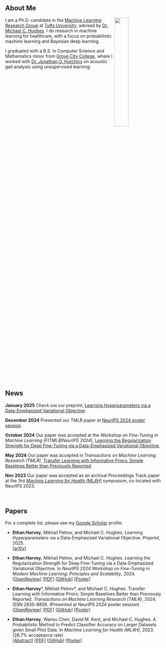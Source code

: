 ## About Me

<img src="https://ethanharvey.com/img/Nips19239.JPG" align="right" width="30%"/>

I am a Ph.D. candidate in the <a href="https://github.com/tufts-ml/" target="_blank">Machine Learning Research Group</a> at <a href="https://www.tufts.edu/" target="_blank">Tufts University</a>, advised by <a href="https://www.michaelchughes.com/" target="_blank">Dr. Michael C. Hughes</a>. I do research in machine learning for healthcare, with a focus on probabilistic machine learning and Bayesian deep learning.

I graduated with a B.S. in Computer Science and Mathematics minor from <a href="https://www.gcc.edu/" target="_blank">Grove City College</a>, where I worked with <a href="https://www.gcc.edu/Home/Academics/Faculty-Directory/Faculty-Detail/jonathan-o-hutchins" target="_blank">Dr. Jonathan O. Hutchins</a> on acoustic gait analysis using unsupervised learning.

<br clear="right"/>

## News

**January 2025** Check out our preprint, [Learning Hyperparameters via a Data-Emphasized Variational Objective](https://arxiv.org/abs/2502.01861).

**December 2024** Presented our TMLR paper at [NeurIPS 2024 poster session](https://neurips.cc/virtual/2024/poster/99332).

**October 2024** Our paper was accepted at the *Workshop on Fine-Tuning in Machine Learning (FITML@NeurIPS 2024)*, [Learning the Regularization Strength for Deep Fine-Tuning via a Data-Emphasized Variational Objective](https://openreview.net/forum?id=wzvP0CJ8h4).

**May 2024** Our paper was accepted in *Transactions on Machine Learning Research (TMLR)*, [Transfer Learning with Informative Priors: Simple Baselines Better than Previously Reported](https://openreview.net/forum?id=BbvSU02jLg).

**Nov 2023** Our paper was accepted as an archival Proceedings Track paper at the 3rd [*Machine Learning for Health (ML4H)*](https://ml4h.cc/2023/) symposium, co-located with NeurIPS 2023.

<br/>

## Papers

For a complete list, please see my <a target="_blank" href="https://scholar.google.com/citations?user=mHjMU6MAAAAJ">Google Scholar</a> profile.

* **Ethan Harvey**, Mikhail Petrov, and Michael C. Hughes. Learning Hyperparameters via a Data-Emphasized Variational Objective. *Preprint*, 2025.\
  [<a href="https://arxiv.org/abs/2502.01861" target="_blank">arXiv</a>]

* **Ethan Harvey**, Mikhail Petrov, and Michael C. Hughes. Learning the Regularization Strength for Deep Fine-Tuning via a Data-Emphasized Variational Objective. In *NeurIPS 2024 Workshop on Fine-Tuning in Modern Machine Learning: Principles and Scalability*, 2024.\
  [<a href="https://openreview.net/forum?id=wzvP0CJ8h4" target="_blank">OpenReview</a>] [<a href="https://openreview.net/pdf?id=wzvP0CJ8h4" target="_blank">PDF</a>] [<a href="https://github.com/tufts-ml/data-emphasized-ELBo" target="_blank">GitHub</a>] [<a href="https://ethanharvey.com/posters/harvey2024learning.pdf" target="_blank">Poster</a>]

* **Ethan Harvey**\*, Mikhail Petrov\*, and Michael C. Hughes. Transfer Learning with Informative Priors: Simple Baselines Better than Previously Reported. *Transactions on Machine Learning Research (TMLR)*, 2024. ISSN 2835-8856. (Presented at NeurIPS 2024 poster session)\
  [<a href="https://openreview.net/forum?id=BbvSU02jLg" target="_blank">OpenReview</a>] [<a href="https://openreview.net/pdf?id=BbvSU02jLg" target="_blank">PDF</a>] [<a href="https://github.com/tufts-ml/bdl-transfer-learning" target="_blank">GitHub</a>] [<a href="https://ethanharvey.com/posters/harvey2024transfer.pdf" target="_blank">Poster</a>]

* **Ethan Harvey**, Wansu Chen, David M. Kent, and Michael C. Hughes. A Probabilistic Method to Predict Classifier Accuracy on Larger Datasets given Small Pilot Data. In *Machine Learning for Health (ML4H)*, 2023. (28.7% acceptance rate)\
  [<a href="https://proceedings.mlr.press/v225/harvey23a.html" target="_blank">Abstract</a>] [<a href="https://proceedings.mlr.press/v225/harvey23a/harvey23a.pdf" target="_blank">PDF</a>] [<a href="https://github.com/tufts-ml/extrapolating-classifier-accuracy-to-larger-datasets" target="_blank">GitHub</a>] [<a href="https://ethanharvey.com/posters/harvey2023probabilistic.pdf" target="_blank">Poster</a>]

<br/>
